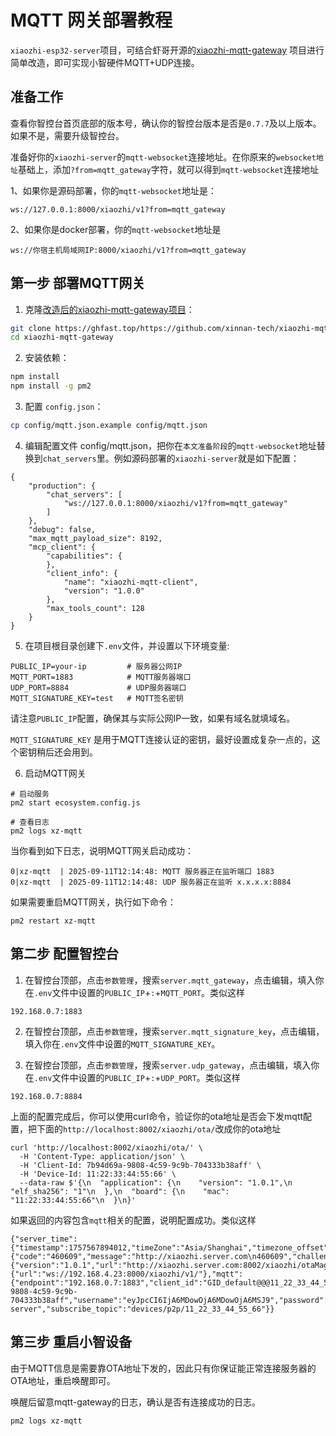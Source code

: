 # MQTT 网关部署教程

`xiaozhi-esp32-server`项目，可结合虾哥开源的[xiaozhi-mqtt-gateway](https://github.com/78/xiaozhi-mqtt-gateway) 项目进行简单改造，即可实现小智硬件MQTT+UDP连接。

## 准备工作

查看你智控台首页底部的版本号，确认你的智控台版本是否是`0.7.7`及以上版本。如果不是，需要升级智控台。

准备好你的`xiaozhi-server`的`mqtt-websocket`连接地址。在你原来的`websocket地址`基础上，添加`?from=mqtt_gateway`字符，就可以得到`mqtt-websocket`连接地址

1、如果你是源码部署，你的`mqtt-websocket`地址是：
```
ws://127.0.0.1:8000/xiaozhi/v1?from=mqtt_gateway
```

2、如果你是docker部署，你的`mqtt-websocket`地址是
```
ws://你宿主机局域网IP:8000/xiaozhi/v1?from=mqtt_gateway
```

## 第一步 部署MQTT网关

1. 克隆[改造后的xiaozhi-mqtt-gateway项目](https://github.com/xinnan-tech/xiaozhi-mqtt-gateway.git)：
```bash
git clone https://ghfast.top/https://github.com/xinnan-tech/xiaozhi-mqtt-gateway.git
cd xiaozhi-mqtt-gateway
```

2. 安装依赖：
```bash
npm install
npm install -g pm2
```

3. 配置 `config.json`：
```bash
cp config/mqtt.json.example config/mqtt.json
```

4. 编辑配置文件 config/mqtt.json，把你在`本文准备阶段`的`mqtt-websocket`地址替换到`chat_servers`里。例如源码部署的`xiaozhi-server`就是如下配置：

``` 
{
    "production": {
        "chat_servers": [
            "ws://127.0.0.1:8000/xiaozhi/v1?from=mqtt_gateway"
        ]
    },
    "debug": false,
    "max_mqtt_payload_size": 8192,
    "mcp_client": {
        "capabilities": {
        },
        "client_info": {
            "name": "xiaozhi-mqtt-client",
            "version": "1.0.0"
        },
        "max_tools_count": 128
    }
}
```
5. 在项目根目录创建下`.env`文件，并设置以下环境变量:
```
PUBLIC_IP=your-ip         # 服务器公网IP
MQTT_PORT=1883            # MQTT服务器端口
UDP_PORT=8884             # UDP服务器端口
MQTT_SIGNATURE_KEY=test   # MQTT签名密钥
```
请注意`PUBLIC_IP`配置，确保其与实际公网IP一致，如果有域名就填域名。

`MQTT_SIGNATURE_KEY` 是用于MQTT连接认证的密钥，最好设置成复杂一点的，这个密钥稍后还会用到。

6. 启动MQTT网关
```
# 启动服务
pm2 start ecosystem.config.js

# 查看日志
pm2 logs xz-mqtt
```

当你看到如下日志，说明MQTT网关启动成功：
```
0|xz-mqtt  | 2025-09-11T12:14:48: MQTT 服务器正在监听端口 1883
0|xz-mqtt  | 2025-09-11T12:14:48: UDP 服务器正在监听 x.x.x.x:8884
```

如果需要重启MQTT网关，执行如下命令：
```
pm2 restart xz-mqtt
```

## 第二步 配置智控台

1. 在智控台顶部，点击`参数管理`，搜索`server.mqtt_gateway`，点击编辑，填入你在`.env`文件中设置的`PUBLIC_IP`+`:`+`MQTT_PORT`。类似这样
```
192.168.0.7:1883
```
2. 在智控台顶部，点击`参数管理`，搜索`server.mqtt_signature_key`，点击编辑，填入你在`.env`文件中设置的`MQTT_SIGNATURE_KEY`。

3. 在智控台顶部，点击`参数管理`，搜索`server.udp_gateway`，点击编辑，填入你在`.env`文件中设置的`PUBLIC_IP`+`:`+`UDP_PORT`。类似这样
```
192.168.0.7:8884
```

上面的配置完成后，你可以使用curl命令，验证你的ota地址是否会下发mqtt配置，把下面的`http://localhost:8002/xiaozhi/ota/`改成你的ota地址
```
curl 'http://localhost:8002/xiaozhi/ota/' \
  -H 'Content-Type: application/json' \
  -H 'Client-Id: 7b94d69a-9808-4c59-9c9b-704333b38aff' \
  -H 'Device-Id: 11:22:33:44:55:66' \
  --data-raw $'{\n  "application": {\n    "version": "1.0.1",\n    "elf_sha256": "1"\n  },\n  "board": {\n    "mac": "11:22:33:44:55:66"\n  }\n}'
```

如果返回的内容包含`mqtt`相关的配置，说明配置成功。类似这样

```
{"server_time":{"timestamp":1757567894012,"timeZone":"Asia/Shanghai","timezone_offset":480},"activation":{"code":"460609","message":"http://xiaozhi.server.com\n460609","challenge":"11:22:33:44:55:66"},"firmware":{"version":"1.0.1","url":"http://xiaozhi.server.com:8002/xiaozhi/otaMag/download/NOT_ACTIVATED_FIRMWARE_THIS_IS_A_INVALID_URL"},"websocket":{"url":"ws://192.168.4.23:8000/xiaozhi/v1/"},"mqtt":{"endpoint":"192.168.0.7:1883","client_id":"GID_default@@@11_22_33_44_55_66@@@7b94d69a-9808-4c59-9c9b-704333b38aff","username":"eyJpcCI6IjA6MDowOjA6MDowOjA6MSJ9","password":"Y8XP9xcUhVIN9OmbCHT9ETBiYNE3l3Z07Wk46wV9PE8=","publish_topic":"device-server","subscribe_topic":"devices/p2p/11_22_33_44_55_66"}}
```

## 第三步 重启小智设备
由于MQTT信息是需要靠OTA地址下发的，因此只有你保证能正常连接服务器的OTA地址，重启唤醒即可。

唤醒后留意mqtt-gateway的日志，确认是否有连接成功的日志。
```
pm2 logs xz-mqtt
```